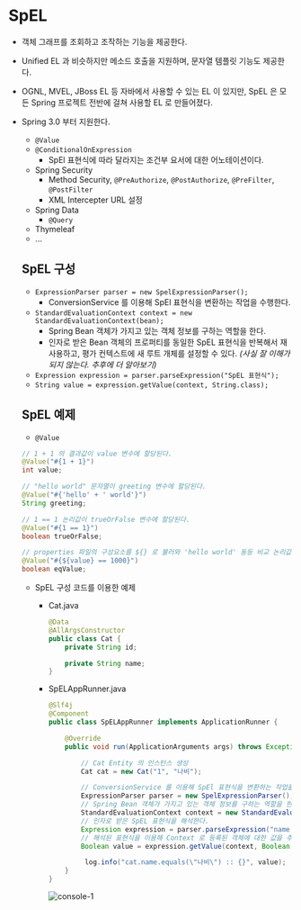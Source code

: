 # SpEL

- 객체 그래프를 조회하고 조작하는 기능을 제공한다.
- Unified EL 과 비슷하지만 메소드 호출을 지원하며, 문자열 템플릿 기능도 제공한다.
- OGNL, MVEL, JBoss EL 등 자바에서 사용할 수 있는 EL 이 있지만, SpEL 은 모든 Spring 프로젝트 전반에 걸쳐 사용할 EL 로 만들어졌다.
- Spring 3.0 부터 지원한다.
    - `@Value`
    - `@ConditionalOnExpression`
        - SpEl 표현식에 따라 달라지는 조건부 요서에 대한 어노테이션이다.
    - Spring Security
        - Method Security, `@PreAuthorize`, `@PostAuthorize`, `@PreFilter`, `@PostFilter`
        - XML Intercepter URL 설정
    - Spring Data
        - `@Query`
    - Thymeleaf
    - ...
    
    ## SpEL 구성
    
    - `ExpressionParser parser = new SpelExpressionParser();`
        - ConversionService 를 이용해 SpEl 표현식을 변환하는 작업을 수행한다.
    - `StandardEvaluationContext context = new StandardEvaluationContext(bean);`
        - Spring Bean 객체가 가지고 있는 객체 정보를 구하는 역할을 한다.
        - 인자로 받은 Bean 객체의 프로퍼티를 동일한 SpEL 표현식을 반복해서 재사용하고, 평가 컨텍스트에 새 루트 개체를 설정할 수 있다. *(사실 잘 이해가 되지 않는다. 추후에 더 알아보기)*
    - `Expression expression = parser.parseExpression("SpEL 표현식");`
    - `String value = expression.getValue(context, String.class);`
    
    ## SpEL 예제
    
    - `@Value`
    
    ```java
    // 1 + 1 의 결과값이 value 변수에 할당된다.
    @Value("#{1 + 1}")
    int value;
    
    // "hello world" 문자열이 greeting 변수에 할당된다.
    @Value("#{'hello' + ' world'}")
    String greeting;
    
    // 1 == 1 논리값이 trueOrFalse 변수에 할당된다.
    @Value("#{1 == 1}")
    boolean trueOrFalse;
    
    // properties 파일의 구성요소를 ${} 로 불러와 'hello world' 동등 비교 논리값을 eqAppName 변수에 할당한다.
    @Value("#{${value} == 1000}")
    boolean eqValue;
    ```
    
    - SpEL 구성 코드를 이용한 예제
        - Cat.java
            
            ```java
            @Data
            @AllArgsConstructor
            public class Cat {
                private String id;
            
                private String name;
            }
            ```
            
        - SpELAppRunner.java
            
            ```java
            @Slf4j
            @Component
            public class SpELAppRunner implements ApplicationRunner {
            
                @Override
                public void run(ApplicationArguments args) throws Exception {
            
                    // Cat Entity 의 인스턴스 생성
                    Cat cat = new Cat("1", "나비");
            
                    // ConversionService 를 이용해 SpEl 표현식을 변환하는 작업을 수행한다.
                    ExpressionParser parser = new SpelExpressionParser();
                    // Spring Bean 객체가 가지고 있는 객체 정보를 구하는 역할을 한다.
                    StandardEvaluationContext context = new StandardEvaluationContext(cat);
                    // 인자로 받은 SpEL 표현식을 해석한다.
                    Expression expression = parser.parseExpression("name eq '나비'");
                    // 해석된 표현식을 이용해 Context 로 등록된 객체에 대한 값을 추출한다.
                    Boolean value = expression.getValue(context, Boolean.class);
            
                     log.info("cat.name.equals(\"나비\") :: {}", value);
                }
            }
            ```
            
            ![console-1](https://s3.us-west-2.amazonaws.com/secure.notion-static.com/065848e9-690a-4f63-a790-1708a4a2be17/Untitled.png?X-Amz-Algorithm=AWS4-HMAC-SHA256&X-Amz-Content-Sha256=UNSIGNED-PAYLOAD&X-Amz-Credential=AKIAT73L2G45EIPT3X45%2F20220116%2Fus-west-2%2Fs3%2Faws4_request&X-Amz-Date=20220116T061241Z&X-Amz-Expires=86400&X-Amz-Signature=45b36663e2ee573249666e89ba590c38da2dda96925972079f625b8381db3f1d&X-Amz-SignedHeaders=host&response-content-disposition=filename%20%3D%22Untitled.png%22&x-id=GetObject)
